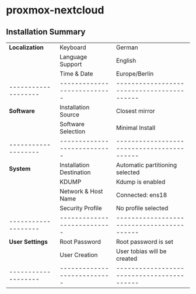 # proxmox-nextcloud
## Installation Summary
|                   |                           |                                          |
|-------------------|---------------------------|------------------------------------------|
| **Localization**  | Keyboard                  | German                                   |
|                   | Language Support          | English                                  |
|                   | Time & Date               | Europe/Berlin                            |
|-------------------|---------------------------|------------------------------------------|
| **Software**      | Installation Source       | Closest mirror                           |
|                   | Software Selection        | Minimal Install                          |
|-------------------|---------------------------|------------------------------------------|
| **System**        | Installation Destination  | Automatic partitioning selected          |
|                   | KDUMP                     | Kdump is enabled                         |
|                   | Network & Host Name       | Connected: ens18                         |
|                   | Security Profile          | No profile selected                      |
|-------------------|---------------------------|------------------------------------------|
| **User Settings** | Root Password             | Root password is set                     |
|                   | User Creation             | User tobias will be created              |
|-------------------|---------------------------|------------------------------------------|
